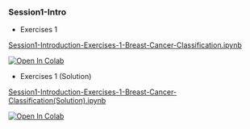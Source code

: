 ### Session1-Intro

-  Exercises 1

[Session1-Introduction-Exercises-1-Breast-Cancer-Classification.ipynb](https://colab.research.google.com/github/yavuzKomecoglu/yapay-zeka-egitimi-tubitak-bideb-2237a/blob/main/Session1/notebooks/Session1-Introduction-Exercises-1-Breast-Cancer-Classification.ipynb)

[![Open In Colab](https://colab.research.google.com/assets/colab-badge.svg)](https://colab.research.google.com/github/yavuzKomecoglu/yapay-zeka-egitimi-tubitak-bideb-2237a/blob/main/Session1/notebooks/Session1-Introduction-Exercises-1-Breast-Cancer-Classification.ipynb)

-  Exercises 1 (Solution)

[Session1-Introduction-Exercises-1-Breast-Cancer-Classification(Solution).ipynb](https://colab.research.google.com/github/yavuzKomecoglu/yapay-zeka-egitimi-tubitak-bideb-2237a/blob/main/Session1/notebooks/Session1-Introduction-Exercises-1-Breast-Cancer-Classification(Solution).ipynb)

[![Open In Colab](https://colab.research.google.com/assets/colab-badge.svg)](https://colab.research.google.com/github/yavuzKomecoglu/yapay-zeka-egitimi-tubitak-bideb-2237a/blob/main/Session1/notebooks/Session1-Introduction-Exercises-1-Breast-Cancer-Classification(Solution).ipynb)
